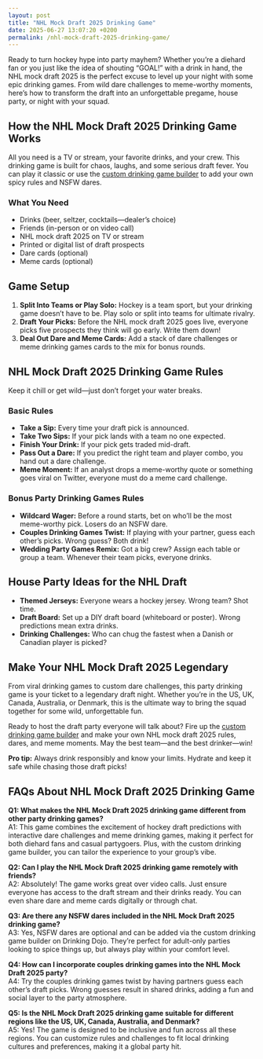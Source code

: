 ```yaml
---
layout: post
title: "NHL Mock Draft 2025 Drinking Game"
date: 2025-06-27 13:07:20 +0200
permalink: /nhl-mock-draft-2025-drinking-game/
---
```

Ready to turn hockey hype into party mayhem? Whether you’re a diehard fan or you just like the idea of shouting “GOAL!” with a drink in hand, the NHL mock draft 2025 is the perfect excuse to level up your night with some epic drinking games. From wild dare challenges to meme-worthy moments, here’s how to transform the draft into an unforgettable pregame, house party, or night with your squad.

## How the NHL Mock Draft 2025 Drinking Game Works

All you need is a TV or stream, your favorite drinks, and your crew. This drinking game is built for chaos, laughs, and some serious draft fever. You can play it classic or use the [custom drinking game builder](https://drinkingdojo.com) to add your own spicy rules and NSFW dares.

### What You Need

- Drinks (beer, seltzer, cocktails—dealer’s choice)
- Friends (in-person or on video call)
- NHL mock draft 2025 on TV or stream
- Printed or digital list of draft prospects
- Dare cards (optional)
- Meme cards (optional)

## Game Setup

1. **Split Into Teams or Play Solo:** Hockey is a team sport, but your drinking game doesn’t have to be. Play solo or split into teams for ultimate rivalry.
2. **Draft Your Picks:** Before the NHL mock draft 2025 goes live, everyone picks five prospects they think will go early. Write them down!
3. **Deal Out Dare and Meme Cards:** Add a stack of dare challenges or meme drinking games cards to the mix for bonus rounds.

## NHL Mock Draft 2025 Drinking Game Rules

Keep it chill or get wild—just don’t forget your water breaks.

### Basic Rules

- **Take a Sip:** Every time your draft pick is announced.
- **Take Two Sips:** If your pick lands with a team no one expected.
- **Finish Your Drink:** If your pick gets traded mid-draft.
- **Pass Out a Dare:** If you predict the right team and player combo, you hand out a dare challenge.
- **Meme Moment:** If an analyst drops a meme-worthy quote or something goes viral on Twitter, everyone must do a meme card challenge.

### Bonus Party Drinking Games Rules

- **Wildcard Wager:** Before a round starts, bet on who’ll be the most meme-worthy pick. Losers do an NSFW dare.
- **Couples Drinking Games Twist:** If playing with your partner, guess each other’s picks. Wrong guess? Both drink!
- **Wedding Party Games Remix:** Got a big crew? Assign each table or group a team. Whenever their team picks, everyone drinks.

## House Party Ideas for the NHL Draft

- **Themed Jerseys:** Everyone wears a hockey jersey. Wrong team? Shot time.
- **Draft Board:** Set up a DIY draft board (whiteboard or poster). Wrong predictions mean extra drinks.
- **Drinking Challenges:** Who can chug the fastest when a Danish or Canadian player is picked?

## Make Your NHL Mock Draft 2025 Legendary

From viral drinking games to custom dare challenges, this party drinking game is your ticket to a legendary draft night. Whether you’re in the US, UK, Canada, Australia, or Denmark, this is the ultimate way to bring the squad together for some wild, unforgettable fun.

Ready to host the draft party everyone will talk about? Fire up the [custom drinking game builder](https://drinkingdojo.com) and make your own NHL mock draft 2025 rules, dares, and meme moments. May the best team—and the best drinker—win!

**Pro tip:** Always drink responsibly and know your limits. Hydrate and keep it safe while chasing those draft picks!

## FAQs About NHL Mock Draft 2025 Drinking Game

**Q1: What makes the NHL Mock Draft 2025 drinking game different from other party drinking games?**  
A1: This game combines the excitement of hockey draft predictions with interactive dare challenges and meme drinking games, making it perfect for both diehard fans and casual partygoers. Plus, with the custom drinking game builder, you can tailor the experience to your group’s vibe.

**Q2: Can I play the NHL Mock Draft 2025 drinking game remotely with friends?**  
A2: Absolutely! The game works great over video calls. Just ensure everyone has access to the draft stream and their drinks ready. You can even share dare and meme cards digitally or through chat.

**Q3: Are there any NSFW dares included in the NHL Mock Draft 2025 drinking game?**  
A3: Yes, NSFW dares are optional and can be added via the custom drinking game builder on Drinking Dojo. They’re perfect for adult-only parties looking to spice things up, but always play within your comfort level.

**Q4: How can I incorporate couples drinking games into the NHL Mock Draft 2025 party?**  
A4: Try the couples drinking games twist by having partners guess each other’s draft picks. Wrong guesses result in shared drinks, adding a fun and social layer to the party atmosphere.

**Q5: Is the NHL Mock Draft 2025 drinking game suitable for different regions like the US, UK, Canada, Australia, and Denmark?**  
A5: Yes! The game is designed to be inclusive and fun across all these regions. You can customize rules and challenges to fit local drinking cultures and preferences, making it a global party hit.

<script type="application/ld+json">
{
  "@context": "https://schema.org",
  "@type": "BlogPosting",
  "headline": "NHL Mock Draft 2025 Drinking Game",
  "description": "Turn the NHL Mock Draft 2025 into an unforgettable party with wild drinking games, dare challenges, and meme moments. Perfect for pregames, house parties, and wedding ragers across the US, UK, Canada, Australia, and Denmark.",
  "author": {
    "@type": "Person",
    "name": "Drinking Dojo"
  },
  "publisher": {
    "@type": "Person",
    "name": "Drinking Dojo"
  },
  "datePublished": "2024-06-01",
  "mainEntityOfPage": {
    "@type": "WebPage",
    "@id": "https://drinkingdojo.com/nhl-mock-draft-2025-drinking-game"
  },
  "keywords": "drinking games, party drinking games, custom drinking game builder, dare challenges, viral drinking games, meme drinking games, NHL mock draft 2025, couples drinking games, house party ideas, NSFW dares, wedding party games",
  "inLanguage": "en-US"
}
</script>

<script type="application/ld+json">
{
  "@context": "https://schema.org",
  "@type": "FAQPage",
  "mainEntity": [
    {
      "@type": "Question",
      "name": "What makes the NHL Mock Draft 2025 drinking game different from other party drinking games?",
      "acceptedAnswer": {
        "@type": "Answer",
        "text": "This game combines the excitement of hockey draft predictions with interactive dare challenges and meme drinking games, making it perfect for both diehard fans and casual partygoers. Plus, with the custom drinking game builder, you can tailor the experience to your group’s vibe."
      }
    },
    {
      "@type": "Question",
      "name": "Can I play the NHL Mock Draft 2025 drinking game remotely with friends?",
      "acceptedAnswer": {
        "@type": "Answer",
        "text": "Absolutely! The game works great over video calls. Just ensure everyone has access to the draft stream and their drinks ready. You can even share dare and meme cards digitally or through chat."
      }
    },
    {
      "@type": "Question",
      "name": "Are there any NSFW dares included in the NHL Mock Draft 2025 drinking game?",
      "acceptedAnswer": {
        "@type": "Answer",
        "text": "Yes, NSFW dares are optional and can be added via the custom drinking game builder on Drinking Dojo. They’re perfect for adult-only parties looking to spice things up, but always play within your comfort level."
      }
    },
    {
      "@type": "Question",
      "name": "How can I incorporate couples drinking games into the NHL Mock Draft 2025 party?",
      "acceptedAnswer": {
        "@type": "Answer",
        "text": "Try the couples drinking games twist by having partners guess each other’s draft picks. Wrong guesses result in shared drinks, adding a fun and social layer to the party atmosphere."
      }
    },
    {
      "@type": "Question",
      "name": "Is the NHL Mock Draft 2025 drinking game suitable for different regions like the US, UK, Canada, Australia, and Denmark?",
      "acceptedAnswer": {
        "@type": "Answer",
        "text": "Yes! The game is designed to be inclusive and fun across all these regions. You can customize rules and challenges to fit local drinking cultures and preferences, making it a global party hit."
      }
    }
  ]
}
</script>